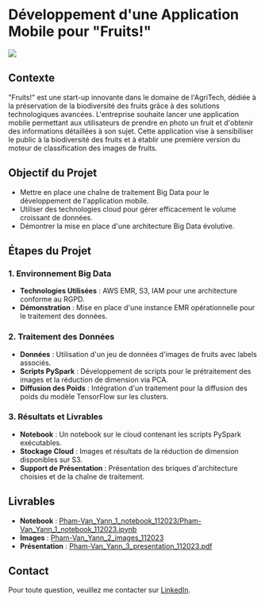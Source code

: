 # Développement d'une Application Mobile pour "Fruits!"

<img src="https://user.oc-static.com/upload/2019/02/25/15510884721455_Logo%20projet%20big%20data.png" />

## Contexte

"Fruits!" est une start-up innovante dans le domaine de l'AgriTech, dédiée à la préservation de la biodiversité des fruits grâce à des solutions technologiques avancées. L'entreprise souhaite lancer une application mobile permettant aux utilisateurs de prendre en photo un fruit et d'obtenir des informations détaillées à son sujet. Cette application vise à sensibiliser le public à la biodiversité des fruits et à établir une première version du moteur de classification des images de fruits.

## Objectif du Projet

- Mettre en place une chaîne de traitement Big Data pour le développement de l'application mobile.
- Utiliser des technologies cloud pour gérer efficacement le volume croissant de données.
- Démontrer la mise en place d'une architecture Big Data évolutive.

## Étapes du Projet

### 1. Environnement Big Data

- **Technologies Utilisées** : AWS EMR, S3, IAM pour une architecture conforme au RGPD.
- **Démonstration** : Mise en place d'une instance EMR opérationnelle pour le traitement des données.

### 2. Traitement des Données

- **Données** : Utilisation d'un jeu de données d'images de fruits avec labels associés.
- **Scripts PySpark** : Développement de scripts pour le prétraitement des images et la réduction de dimension via PCA.
- **Diffusion des Poids** : Intégration d'un traitement pour la diffusion des poids du modèle TensorFlow sur les clusters.

### 3. Résultats et Livrables

- **Notebook** : Un notebook sur le cloud contenant les scripts PySpark exécutables.
- **Stockage Cloud** : Images et résultats de la réduction de dimension disponibles sur S3.
- **Support de Présentation** : Présentation des briques d'architecture choisies et de la chaîne de traitement.

## Livrables

- **Notebook** : [Pham-Van_Yann_1_notebook_112023/Pham-Van_Yann_1_notebook_112023.ipynb](https://github.com/Bruce2Cluny191/Projet8-Deployez_un_modele_dans_le_cloud/blob/main/Pham-Van_Yann_1_notebook_112023/Pham-Van_Yann_1_notebook_112023.ipynb)
- **Images** : [Pham-Van_Yann_2_images_112023](https://github.com/Bruce2Cluny191/Projet8-Deployez_un_modele_dans_le_cloud/tree/main/Pham-Van_Yann_2_images_112023)
- **Présentation** : [Pham-Van_Yann_3_presentation_112023.pdf](https://github.com/Bruce2Cluny191/Projet8-Deployez_un_modele_dans_le_cloud/blob/main/Pham-Van_Yann_3_presentation_112023.pdf)

## Contact

Pour toute question, veuillez me contacter sur [LinkedIn](https://www.linkedin.com/in/chasseur2valeurs/).
